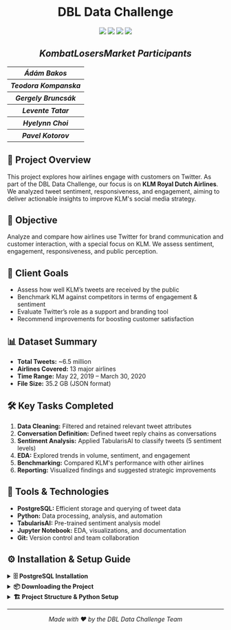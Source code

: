 <h1 align="center">DBL Data Challenge</h1>
<p align = "center">
   <img src = "https://img.shields.io/github/languages/count/TNKompanska19/DBL_KombatLosersMarket?style=for-the-badge">
   <img src = "https://img.shields.io/github/repo-size/TNKompanska19/DBL_KombatLosersMarket?style=for-the-badge">
   <img src = "https://img.shields.io/github/last-commit/TNKompanska19/DBL_KombatLosersMarket?style=for-the-badge">
   <img src = "https://img.shields.io/github/languages/top/TNKompanska19/DBL_KombatLosersMarket?style=for-the-badge">
</p>
<h2 align="center"><i>KombatLosersMarket Participants</i></h2>
  <table align="center">
  <tr>
    <th><i>Ádám Bakos</i></th>
  </tr>
  <tr>
    <th><i>Teodora Kompanska</i></th>
  </tr>
  <tr>
    <th><i>Gergely Bruncsák</i></th>
  </tr>
  <tr>
    <th><i>Levente Tatar</i></th>
  </tr> 
  <tr>
    <th><i>Hyelynn Choi</i></th>
  </tr> 
   <tr>
    <th><i>Pavel Kotorov</i></th>
  </tr> 
</table>
 <h2>📌 Project Overview</h2> 
 <p> This project explores how airlines engage with customers on Twitter. As part of the DBL Data Challenge, our focus is on <strong>KLM Royal Dutch Airlines</strong>. We analyzed tweet sentiment, responsiveness, and engagement, aiming to deliver actionable insights to improve KLM's social media strategy. </p> 
 <h2>🎯 Objective</h2> 
 <p> Analyze and compare how airlines use Twitter for brand communication and customer interaction, with a special focus on KLM. We assess sentiment, engagement, responsiveness, and public perception. </p>
 <h2>🏁 Client Goals</h2> 
 <ul> 
   <li>Assess how well KLM’s tweets are received by the public</li> 
   <li>Benchmark KLM against competitors in terms of engagement & sentiment</li> 
   <li>Evaluate Twitter’s role as a support and branding tool</li> <li>Recommend improvements for boosting customer satisfaction</li> 
 </ul> 
 <h2>📊 Dataset Summary</h2> 
 <ul> 
   <li><strong>Total Tweets:</strong> ~6.5 million</li> 
   <li><strong>Airlines Covered:</strong> 13 major airlines</li>
   <li><strong>Time Range:</strong> May 22, 2019 – March 30, 2020</li>
   <li><strong>File Size:</strong> 35.2 GB (JSON format)</li>
 </ul> 
 <h2>🛠️ Key Tasks Completed</h2> 
 <ol> 
   <li><strong>Data Cleaning:</strong> Filtered and retained relevant tweet attributes</li>
   <li><strong>Conversation Definition:</strong> Defined tweet reply chains as conversations</li>
   <li><strong>Sentiment Analysis:</strong> Applied TabularisAI to classify tweets (5 sentiment levels)</li> 
   <li><strong>EDA:</strong> Explored trends in volume, sentiment, and engagement</li> 
   <li><strong>Benchmarking:</strong> Compared KLM's performance with other airlines</li> 
   <li><strong>Reporting:</strong> Visualized findings and suggested strategic improvements</li> 
 </ol> 
 <h2>🧰 Tools & Technologies</h2> 
 <ul> 
   <li><strong>PostgreSQL:</strong> Efficient storage and querying of tweet data</li> 
   <li><strong>Python:</strong> Data processing, analysis, and automation</li>
   <li><strong>TabularisAI:</strong> Pre-trained sentiment analysis model</li> 
   <li><strong>Jupyter Notebook:</strong> EDA, visualizations, and documentation</li>
   <li><strong>Git:</strong> Version control and team collaboration</li> </ul>  </p>

<h2>⚙️ Installation & Setup Guide</h2>
<details> <summary><strong>🗄️ PostgreSQL Installation</strong></summary> 
  <h4>📍 On Windows/macOS:</h4> 
  <ol> 
    <li>Download and install from: <a href="https://www.postgresql.org/download/">https://www.postgresql.org/download/</a></li> 
    <li>Set a password for the <code>postgres</code> user during setup.</li> <li>Create a new database (e.g., <code>dbl_challenge</code>).</li> 
    <li>Use <code>pgAdmin</code> to run and manage queries.</li> 
  </ol> 
  <h4>🐧 On Linux:</h4> 
  <pre><code>sudo apt update sudo apt install postgresql postgresql-contrib sudo -u postgres createdb airline_tweets </code></pre> </details> 
  <details> <summary><strong>📦 Downloading the Project</strong></summary> 
    <h4>📂 Option 1: Clone via Git</h4> 
    <pre><code>git clone https://github.com/TNKompanska19/DBL_KombatLosersMarket</code></pre> 
    <h4>📁 Option 2: Download as ZIP</h4> <ol> <li>Visit <a href="https://github.com/TNKompanska19/DBL_KombatLosersMarket">GitHub Repository</a></li> 
      <li>Click the green <code>Code</code> button → <code>Download ZIP</code></li> <li>Extract the ZIP to your preferred location</li> 
    </ol> 
    <p>👉 After downloading, choose one of the subprojects to proceed: <code>Loading_Database/</code> or <code>DBL_Challenge/</code></p> 
  </details> 
  <details> <summary><strong>🏗️ Project Structure & Python Setup</strong></summary>
    <h3>📁 <code>1. Loading_Database/</code> – Build a Local Database</h3> 
    <p>Use this if you want to:</p> 
    <ul> 
      <li>Load and explore the full dataset locally</li>
      <li>Customize or run your own SQL queries</li> </ul> 
    <h4>🧰 Key Contents</h4> 
    <ul> 
      <li>JSON Loader Scripts</li> 
      <li>Schema Definitions</li> 
      <li>Conversation Miner</li> 
      <li>Sentiment Annotator</li> 
    </ul> 
    <h4>📚 Required Libraries</h4> 
    <pre><code>pip install pandas sqlalchemy psycopg2 transformers datasets torch tqdm</code></pre> 
    <h4>⚙️ Configuration</h4> <p>Edit <code>configuration.py</code> with your environment details:</p> 
    <ul> 
      <li><code>DB_ADMIN_URL</code> – PostgreSQL admin connection string</li> 
      <li><code>NEW_DB_NAME</code> – Name of the new database</li> 
      <li><code>FOLDER</code> – Folder path for raw JSON</li> 
      <li><code>DATABASE_URL</code> – Main DB connection string</li> 
    </ul> 
    <pre><code>Format: postgresql://username:password@localhost:5432/database_name</code></pre> 
    <h4>🚀 Run</h4> <pre><code>cd Loading_Database/ python main.py </code></pre> <hr> 
    <h3>📁 <code>2. DBL_Challenge/</code> – Use Shared Database</h3> 
    <p>Use this if you want to:</p> 
    <ul> 
      <li>Skip creating a local DB</li> 
      <li>Connect to our hosted PostgreSQL DB</li>
    </ul> 
    <h4>📦 Contents</h4> 
    <ul> 
      <li>Jupyter notebooks</li> 
      <li>SQL scripts</li> 
      <li>Visualization modules</li> 
    </ul> 
    <p>⚠️ Instructions coming soon…</p> </details>


<hr> <p align="center"> <em>Made with ❤️ by the DBL Data Challenge Team</em>
